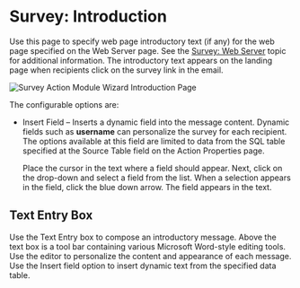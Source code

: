 # Survey: Introduction

Use this page to specify web page introductory text (if any) for the web page specified on the Web Server page. See the [Survey: Web Server](/docs/accessanalyzer/accessanalyzer/enterpriseauditor/admin/action/survey/webserver.md) topic for additional information. The introductory text appears on the landing page when recipients click on the survey link in the email.

![Survey Action Module Wizard Introduction Page](/img/product_docs/accessanalyzer/accessanalyzer/enterpriseauditor/admin/action/survey/introduction.png)

The configurable options are:

- Insert Field – Inserts a dynamic field into the message content. Dynamic fields such as __username__ can personalize the survey for each recipient. The options available at this field are limited to data from the SQL table specified at the Source Table field on the Action Properties page.

  Place the cursor in the text where a field should appear. Next, click on the drop-down and select a field from the list. When a selection appears in the field, click the blue down arrow. The field appears in the text.

## Text Entry Box

Use the Text Entry box to compose an introductory message. Above the text box is a tool bar containing various Microsoft Word-style editing tools. Use the editor to personalize the content and appearance of each message. Use the Insert field option to insert dynamic text from the specified data table.
